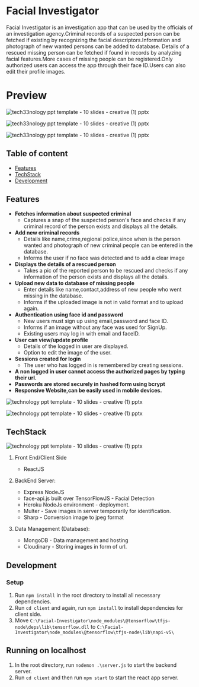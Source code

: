 # Facial Investigator

Facial Investigator is an investigation app that can be used by the officials of an investigation agency.Criminal records of a suspected person can be fetched if existing by recognizing the facial descriptors.Information and photograph of new wanted persons can be added to database. Details of a rescued missing person can be fetched if found in records by analyzing facial features.More cases of missing people can be registered.Only authorized users can access the app through their face ID.Users can also edit their profile images.

# Preview
![tech33nology ppt template - 10 slides - creative (1) pptx](https://user-images.githubusercontent.com/92640652/170768345-70c77fdc-4a26-4d54-a6a8-523c1d1ec3d2.png)

![tech33nology ppt template - 10 slides - creative (1) pptx](https://user-images.githubusercontent.com/92640652/170854655-b2442e77-74fc-4aae-9af5-3c463d555ec9.png)

![tech33nology ppt template - 10 slides - creative (1) pptx](https://user-images.githubusercontent.com/92640652/170854805-43c881d6-1918-4709-ba16-2b13e5f8afb9.png)


## Table of content
  - [Features](#features)
  - [TechStack](#techstack)
  - [Development](#development)
## Features
- **Fetches information about suspected criminal**
  - Captures a snap of the suspected person's face and checks if any criminal record of the person exists and displays all the details. 
- **Add new criminal records**
  - Details like name,crime,regional police,since when is the person wanted and photograph of new criminal people can be entered in the database.
  - Informs the user if no face was detected and to add a clear image
- **Displays the details of a rescued person**
  - Takes a pic of the reported person to be rescued and checks if any information of the person exists and displays all the details.
- **Upload new data to database of missing people**
  - Enter details like name,contact,address of new people who went missing in the database.
  - Informs if the uploaded image is not in valid format and to upload again.
- **Authentication using face id and password**
  - New users must sign up using email,password and face ID.
  - Informs if an image without any face was used for SignUp.
  - Existing users may log in with email and faceID.
- **User can view/update profile**
  - Details of the logged in user are displayed.
  - Option to edit the image of the user.
- **Sessions created for login**
  - The user who has logged in is remembered by creating sessions.
- **A non logged in user cannot access the authorized pages by typing their url.**
- **Passwords are stored securely in hashed form using bcrypt**
- **Responsive Website,can be easily used in mobile devices.**

![technology ppt template - 10 slides - creative (1) pptx](https://user-images.githubusercontent.com/92640652/170773666-2af3d9c2-89bb-4201-9250-b88db7039d3b.png)

 ![technology ppt template - 10 slides - creative (1) pptx](https://user-images.githubusercontent.com/92640652/170773848-f492e8e7-32e1-4105-af34-2d1b1fcb0cb9.png)


## TechStack
![technology ppt template - 10 slides - creative (1) pptx](https://user-images.githubusercontent.com/92640652/170867870-3d474bd6-4387-4e20-bc68-7d9b3279df24.png)

1. Front End/Client Side
   - ReactJS
   
2. BackEnd Server:
    - Express NodeJS
    - face-api.js built over TensorFlowJS - Facial Detection
    - Heroku NodeJs environment - deployment.
    - Multer - Save images in server temporarily for identification.
    - Sharp - Conversion image to jpeg format

3. Data Management (Database): 
    - MongoDB - Data management and hosting
    - Cloudinary - Storing images in form of url.
    
## Development
### Setup
1. Run `npm install` in the root directory to install all necessary dependencies.
2. Run `cd client` and again, run `npm install` to install dependencies for client side.
3. Move `C:\Facial-Investigator\node_modules\@tensorflow\tfjs-node\deps\lib\tensorflow.dll` to `C:\Facial-Investigator\node_modules\@tensorflow\tfjs-node\lib\napi-v5\`
## Running on localhost
1. In the root directory, run `nodemon .\server.js` to start the backend server.
2. Run `cd client` and then run `npm start` to start the react app server.



